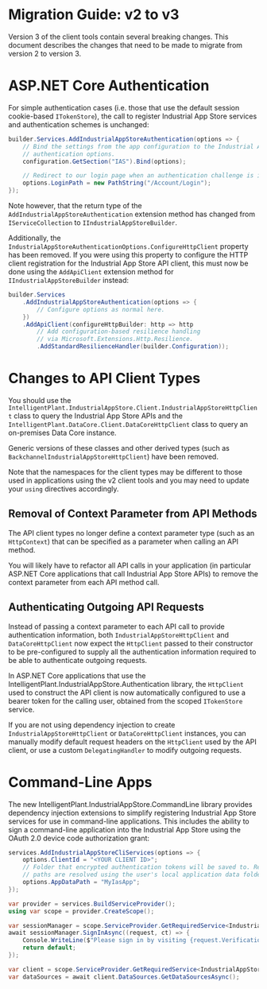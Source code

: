 # Migration Guide: v2 to v3

Version 3 of the client tools contain several breaking changes. This document describes the changes that need to be made to migrate from version 2 to version 3.


# ASP.NET Core Authentication

For simple authentication cases (i.e. those that use the default session cookie-based `ITokenStore`), the call to register Industrial App Store services and authentication schemes is unchanged:

```csharp
builder.Services.AddIndustrialAppStoreAuthentication(options => {
    // Bind the settings from the app configuration to the Industrial App Store 
    // authentication options.
    configuration.GetSection("IAS").Bind(options);

    // Redirect to our login page when an authentication challenge is issued.
    options.LoginPath = new PathString("/Account/Login");
});
```

Note however, that the return type of the `AddIndustrialAppStoreAuthentication` extension method has changed from `IServiceCollection` to `IIndustrialAppStoreBuilder`.

Additionally, the `IndustrialAppStoreAuthenticationOptions.ConfigureHttpClient` property has been removed. If you were using this property to configure the HTTP client registration for the Industrial App Store API client, this must now be done using the `AddApiClient` extension method for `IIndustrialAppStoreBuilder` instead:

```csharp
builder.Services
    .AddIndustrialAppStoreAuthentication(options => {
        // Configure options as normal here.
    })
    .AddApiClient(configureHttpBuilder: http => http
        // Add configuration-based resilience handling 
        // via Microsoft.Extensions.Http.Resilience.
        .AddStandardResilienceHandler(builder.Configuration));
```


# Changes to API Client Types

You should use the `IntelligentPlant.IndustrialAppStore.Client.IndustrialAppStoreHttpClient` class to query the Industrial App Store APIs and the `IntelligentPlant.DataCore.Client.DataCoreHttpClient` class to query an on-premises Data Core instance. 

Generic versions of these classes and other derived types (such as `BackchannelIndustrialAppStoreHttpClient`) have been removed.

Note that the namespaces for the client types may be different to those used in applications using the v2 client tools and you may need to update your `using` directives accordingly.


## Removal of Context Parameter from API Methods

The API client types no longer define a context parameter type (such as an `HttpContext`) that can be specified as a parameter when calling an API method.

You will likely have to refactor all API calls in your application (in particular ASP.NET Core applications that call Industrial App Store APIs) to remove the context parameter from each API method call.


## Authenticating Outgoing API Requests

Instead of passing a context parameter to each API call to provide authentication information, both `IndustrialAppStoreHttpClient` and `DataCoreHttpClient` now expect the `HttpClient` passed to their constructor to be pre-configured to supply all the authentication information required to be able to authenticate outgoing requests.

In ASP.NET Core applications that use the IntelligentPlant.IndustrialAppStore.Authentication library, the `HttpClient` used to construct the API client is now automatically configured to use a bearer token for the calling user, obtained from the scoped `ITokenStore` service.

If you are not using dependency injection to create `IndustrialAppStoreHttpClient` or `DataCoreHttpClient` instances, you can manually modify default request headers on the `HttpClient` used by the API client, or use a custom `DelegatingHandler` to modify outgoing requests.


# Command-Line Apps

The new IntelligentPlant.IndustrialAppStore.CommandLine library provides dependency injection extensions to simplify registering Industrial App Store services for use in command-line applications. This includes the ability to sign a command-line application into the Industrial App Store using the OAuth 2.0 device code authorization grant:

```csharp
services.AddIndustrialAppStoreCliServices(options => {
    options.ClientId = "<YOUR CLIENT ID>";
    // Folder that encrypted authentication tokens will be saved to. Relative 
    // paths are resolved using the user's local application data folder.
    options.AppDataPath = "MyIasApp";
});

var provider = services.BuildServiceProvider();
using var scope = provider.CreateScope();

var sessionManager = scope.ServiceProvider.GetRequiredService<IndustrialAppStoreSessionManager>();
await sessionManager.SignInAsync((request, ct) => {
    Console.WriteLine($"Please sign in by visiting {request.VerificationUri} and entering the following code: {request.UserCode}");
    return default;
});

var client = scope.ServiceProvider.GetRequiredService<IndustrialAppStoreHttpClient>();
var dataSources = await client.DataSources.GetDataSourcesAsync();
```
